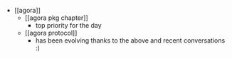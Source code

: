 - [[agora]]
  - [[agora pkg chapter]]
    - top priority for the day
  - [[agora protocol]]
    - has been evolving thanks to the above and recent conversations :)
